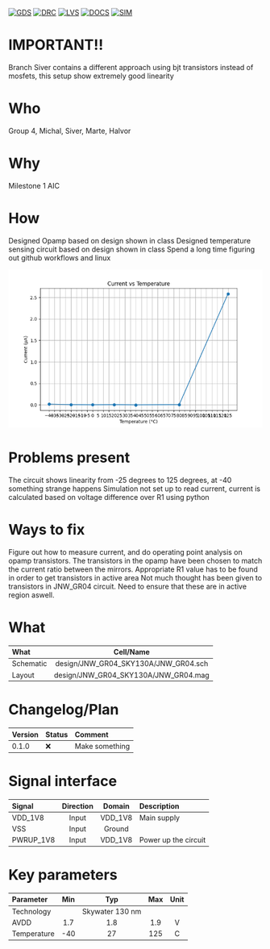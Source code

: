 
[![GDS](../../actions/workflows/gds.yaml/badge.svg)](../../actions/workflows/gds.yaml)
[![DRC](../../actions/workflows/drc.yaml/badge.svg)](../../actions/workflows/drc.yaml)
[![LVS](../../actions/workflows/lvs.yaml/badge.svg)](../../actions/workflows/lvs.yaml)
[![DOCS](../../actions/workflows/docs.yaml/badge.svg)](../../actions/workflows/docs.yaml)
[![SIM](../../actions/workflows/sim.yaml/badge.svg)](../../actions/workflows/sim.yaml)

# IMPORTANT!!
Branch Siver contains a different approach using bjt transistors instead of mosfets, this setup show extremely good linearity

# Who
Group 4, Michal, Siver, Marte, Halvor

# Why

Milestone 1 AIC

# How

Designed Opamp based on design shown in class
Designed temperature sensing circuit based on design shown in class
Spend a long time figuring out github workflows and linux

![Current vs. temperature](sim/JNW_GR04/current_vs_temperature.png)

# Problems present
The circuit shows linearity from -25 degrees to 125 degrees, at -40 something strange happens
Simulation not set up to read current, current is calculated based on voltage difference over R1 using python

# Ways to fix
Figure out how to measure current, and do operating point analysis on opamp transistors.
The transistors in the opamp have been chosen to match the current ratio between the mirrors. Appropriate R1 value has to be found in order to get transistors in active area
Not much thought has been given to transistors in JNW_GR04 circuit. Need to ensure that these are in active region aswell.

# What

| What            |        Cell/Name |
| :-              |  :-:       |
| Schematic       | design/JNW_GR04_SKY130A/JNW_GR04.sch |
| Layout          | design/JNW_GR04_SKY130A/JNW_GR04.mag |


# Changelog/Plan

| Version | Status | Comment|
| :---| :---| :---|
|0.1.0 | :x: | Make something |


# Signal interface

| Signal       | Direction | Domain  | Description                               |
| :---         | :---:     | :---:   | :---                                      |
| VDD_1V8         | Input     | VDD_1V8 | Main supply                              |
| VSS         | Input     | Ground  |                                           |
| PWRUP_1V8     | Input    | VDD_1V8 | Power up the circuit                       |


# Key parameters

| Parameter           | Min     | Typ           | Max     | Unit  |
| :---                | :---:     | :---:           | :---:     | :---: |
| Technology          |         | Skywater 130 nm |         |       |
| AVDD                | 1.7    | 1.8           | 1.9    | V     |
| Temperature         | -40     | 27            | 125     | C     |
